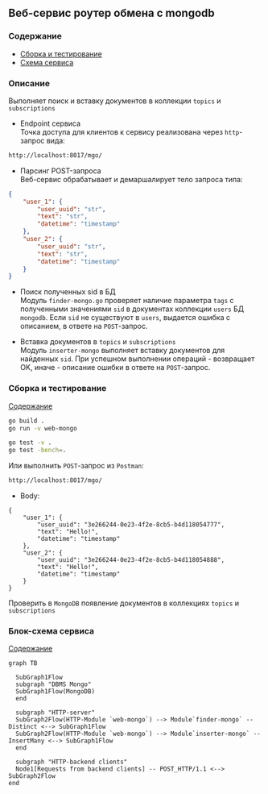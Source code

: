## Веб-сервис роутер обмена с mongodb   


### Содержание  
- [Сборка и тестирование](https://github.com/blablatov/web-mongo#сборка-и-тестирование)
- [Схема сервиса](https://github.com/blablatov/web-mongo#блок-схема-сервиса)


### Описание
Выполняет поиск и вставку документов в коллекции `topics` и `subscriptions`  
* Endpoint сервиса    
Точка доступа для клиентов к сервису реализована через `http`-запрос вида:  
```sh
http://localhost:8017/mgo/
```

* Парсинг POST-запроса  
Веб-сервис обрабатывает и демаршалирует тело запроса типа:  
```json
{
    "user_1": {
        "user_uuid": "str",
        "text": "str",
        "datetime": "timestamp"
    },
    "user_2": {
        "user_uuid": "str",
        "text": "str",
        "datetime": "timestamp"
    }
}
```  
* Поиск полученных sid в БД  
Модуль `finder-mongo.go` проверяет наличие параметра `tags` с полученными значениями `sid` в документах коллекции `users` БД `mongodb`. Если `sid` не существуют в `users`, выдается ошибка с описанием, в ответе на `POST`-запрос.    

* Вставка документов в `topics` и `subscriptions`  
Модуль `inserter-mongo` выполняет вставку документов для найденных `sid`. При успешном выполнении операций - возвращает OK, иначе - описание ошибки в ответе на `POST`-запрос.  



### Сборка и тестирование
[Содержание](https://github.com/blablatov/web-mongo#содержание)

```sh
go build .
go run -v web-mongo

go test -v .
go test -bench=.
```  
Или выполнить `POST`-запрос из `Postman`:  
```sh
http://localhost:8017/mgo/
```
* Body:
```
{
    "user_1": {
        "user_uuid": "3e266244-0e23-4f2e-8cb5-b4d118054777",
        "text": "Hello!",
        "datetime": "timestamp"
    },
    "user_2": {
        "user_uuid": "3e266244-0e23-4f2e-8cb5-b4d118054888",
        "text": "Hello!",
        "datetime": "timestamp"
    }
}
```  
Проверить в `MongoDB` появление документов в коллекциях `topics` и `subscriptions`   



### Блок-схема сервиса
[Содержание](https://github.com/blablatov/web-mongo#содержание)


```mermaid
graph TB

  SubGraph1Flow
  subgraph "DBMS Mongo"
  SubGraph1Flow(MongoDB)
  end

  subgraph "HTTP-server"
  SubGraph2Flow(HTTP-Module `web-mongo`) --> Module`finder-mongo` -- Distinct <--> SubGraph1Flow
  SubGraph2Flow(HTTP-Module `web-mongo`) --> Module`inserter-mongo` -- InsertMany <--> SubGraph1Flow
  end

  subgraph "HTTP-backend clients"
  Node1[Requests from backend clients] -- POST_HTTP/1.1 <--> SubGraph2Flow
end
```  

